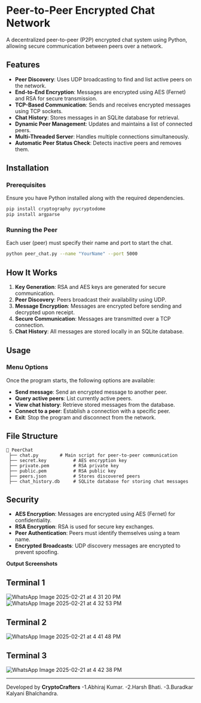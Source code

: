 # Peer-to-Peer Encrypted Chat Network

A decentralized peer-to-peer (P2P) encrypted chat system using Python, allowing secure communication between peers over a network.

## Features
- **Peer Discovery**: Uses UDP broadcasting to find and list active peers on the network.
- **End-to-End Encryption**: Messages are encrypted using AES (Fernet) and RSA for secure transmission.
- **TCP-Based Communication**: Sends and receives encrypted messages using TCP sockets.
- **Chat History**: Stores messages in an SQLite database for retrieval.
- **Dynamic Peer Management**: Updates and maintains a list of connected peers.
- **Multi-Threaded Server**: Handles multiple connections simultaneously.
- **Automatic Peer Status Check**: Detects inactive peers and removes them.

## Installation
### Prerequisites
Ensure you have Python installed along with the required dependencies.

```bash
pip install cryptography pycryptodome
pip install argparse
```

### Running the Peer
Each user (peer) must specify their name and port to start the chat.

```bash
python peer_chat.py --name "YourName" --port 5000
```

## How It Works
1. **Key Generation**: RSA and AES keys are generated for secure communication.
2. **Peer Discovery**: Peers broadcast their availability using UDP.
3. **Message Encryption**: Messages are encrypted before sending and decrypted upon receipt.
4. **Secure Communication**: Messages are transmitted over a TCP connection.
5. **Chat History**: All messages are stored locally in an SQLite database.

## Usage
### Menu Options
Once the program starts, the following options are available:
- **Send message**: Send an encrypted message to another peer.
- **Query active peers**: List currently active peers.
- **View chat history**: Retrieve stored messages from the database.
- **Connect to a peer**: Establish a connection with a specific peer.
- **Exit**: Stop the program and disconnect from the network.

## File Structure
```
📂 PeerChat
 ├── chat.py        # Main script for peer-to-peer communication
 ├── secret.key          # AES encryption key
 ├── private.pem         # RSA private key
 ├── public.pem          # RSA public key
 ├── peers.json          # Stores discovered peers
 ├── chat_history.db     # SQLite database for storing chat messages
```

## Security
- **AES Encryption**: Messages are encrypted using AES (Fernet) for confidentiality.
- **RSA Encryption**: RSA is used for secure key exchanges.
- **Peer Authentication**: Peers must identify themselves using a team name.
- **Encrypted Broadcasts**: UDP discovery messages are encrypted to prevent spoofing.
  
**Output Screenshots**
## Terminal 1
![WhatsApp Image 2025-02-21 at 4 31 20 PM](https://github.com/user-attachments/assets/2571a623-e6c2-4fa9-a9c7-79a352ee9e5d)
![WhatsApp Image 2025-02-21 at 4 32 53 PM](https://github.com/user-attachments/assets/f3a11b90-7dc4-472a-906e-249845a53155)

## Terminal 2
![WhatsApp Image 2025-02-21 at 4 41 48 PM](https://github.com/user-attachments/assets/fb27c4de-f874-4b3e-88af-0f760cda5f1e)

## Terminal 3
![WhatsApp Image 2025-02-21 at 4 42 38 PM](https://github.com/user-attachments/assets/4bf9fdbd-30bb-4035-aa76-7af15395601d)

---
Developed by **CryptoCrafters** 
-1.Abhiraj Kumar.
-2.Harsh Bhati.
-3.Buradkar Kalyani Bhalchandra.

